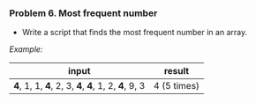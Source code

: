 ### Problem 6. Most frequent number
*	Write a script that finds the most frequent number in an array. 

_Example:_

|                  input                |    result   |
|---------------------------------------|-------------|
| **4**, 1, 1, **4**, 2, 3, **4**, **4**, 1, 2, **4**, 9, 3 | 4 (5 times) |

